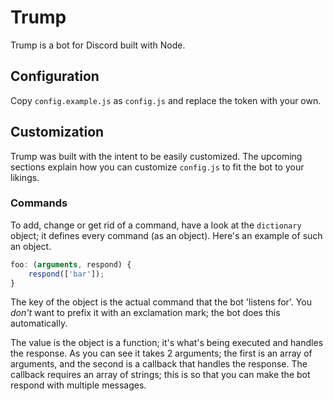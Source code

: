# Trump

Trump is a bot for Discord built with Node.

## Configuration

Copy `config.example.js` as `config.js` and replace the token with your own.

## Customization

Trump was built with the intent to be easily customized. The upcoming sections explain how you can customize `config.js` to fit the bot to your likings.

### Commands

To add, change or get rid of a command, have a look at the `dictionary` object; it defines every command (as an object). Here's an example of such an object.

```js
foo: (arguments, respond) {
    respond(['bar']);
}
```

The key of the object is the actual command that the bot 'listens for'. You *don't* want to prefix it with an exclamation mark; the bot does this automatically.

The value is the object is a function; it's what's being executed and handles the response. As you can see it takes 2 arguments; the first is an array of arguments, and the second is a callback that handles the response. The callback requires an array of strings; this is so that you can make the bot respond with multiple messages.
